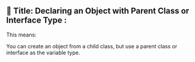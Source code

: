 ﻿## 🧠 Title: Declaring an Object with Parent Class or Interface Type :

This means: 

You can create an object from a child class, but use a parent class or interface as the variable type.

